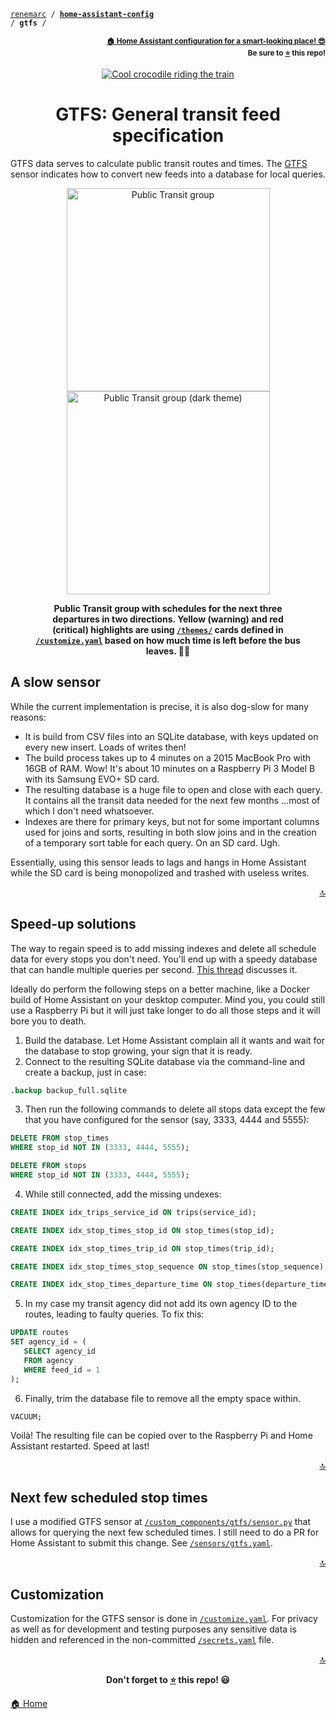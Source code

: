 <!-- Header -->
[link-profile]:https://github.com/renemarc
[link-repo]:https://github.com/renemarc/home-assistant-config

<a name="top"></a>
<code>[renemarc][link-profile] / **[home-assistant-config][link-repo]** / **gtfs** /</code>

<p align="right"><sub><strong><a href="https://github.com/renemarc/home-assistant-config">🏠 Home Assistant configuration for a smart-looking place! 😎</a><br>Be sure to <a href="#" title="star">⭐️</a> this repo!</strong></sub></p>

<!-- Hero -->
<figure>
    <div align="center">
        <a href="#gtfs-general-transit-feed-specification" title="Public Transit"><img src="https://media.giphy.com/media/3ohc0UC7wQoFDqQuOc/giphy.gif" alt="Cool crocodile riding the train"></a>
    </div>
</figure>

<h1 align="center">GTFS: General transit feed specification</h1>

GTFS data serves to calculate public transit routes and times. The [GTFS](https://home-assistant.io/components/sensor.gtfs/) sensor indicates how to convert new feeds into a database for local queries.

<div align="center">
    <figure>
        <div>
            <img src="../www/screenshots/group-transit.png" alt="Public Transit group" title="Normal theme" width="325">
            <img src="../www/screenshots/group-transit-dark.png" alt="Public Transit group (dark theme)" title="Dark theme" width="325">
        </div>
        <figcaption>
          <p><strong>Public Transit group with schedules for the next three departures in two directions. Yellow (warning) and red (critical) highlights are using <a href="../themes"><code>/themes/</code></a> cards defined in <a href="../customize.yaml"><code>/customize.yaml</code></a> based on how much time is left before the bus leaves. 🚌🏃</strong></p>
        </figcaption>
    </figure>
</div>

## A slow sensor

While the current implementation is precise, it is also dog-slow for many reasons:

- It is build from CSV files into an SQLite database, with keys updated on every new insert. Loads of writes then!
- The build process takes up to 4 minutes on a 2015 MacBook Pro with 16GB of RAM. Wow! It's about 10 minutes on a Raspberry Pi 3 Model B with its Samsung EVO+ SD card.
- The resulting database is a huge file to open and close with each query. It contains all the transit data needed for the next few months ...most of which I don't need whatsoever.
- Indexes are there for primary keys, but not for some important columns used for joins and sorts, resulting in both slow joins and in the creation of a temporary sort table for each query. On an SD card. Ugh.

Essentially, using this sensor leads to lags and hangs in Home Assistant while the SD card is being monopolized and trashed with useless writes.

<p align="right"><a href="#top" title="Back to top">🔝</a></p>

## Speed-up solutions

The way to regain speed is to add missing indexes and delete all schedule data for every stops you don't need. You'll end up with a speedy database that can handle multiple queries per second. [This thread](https://community.home-assistant.io/t/faster-gtfs-schedule-lookups/37624) discusses it.

Ideally do perform the following steps on a better machine, like a Docker build of Home Assistant on your desktop computer. Mind you, you could still use a Raspberry Pi but it will just take longer to do all those steps and it will bore you to death.

1. Build the database. Let Home Assistant complain all it wants and wait for the database to stop growing, your sign that it is ready.
2. Connect to the resulting SQLite database via the command-line and create a backup, just in case:

 ```sql
 .backup backup_full.sqlite
 ```

3. Then run the following commands to delete all stops data except the few that you have configured for the sensor (say, 3333, 4444 and 5555):

 ```sql
 DELETE FROM stop_times
 WHERE stop_id NOT IN (3333, 4444, 5555);

 DELETE FROM stops
 WHERE stop_id NOT IN (3333, 4444, 5555);
 ```

4. While still connected, add the missing undexes:

 ```sql
 CREATE INDEX idx_trips_service_id ON trips(service_id);

 CREATE INDEX idx_stop_times_stop_id ON stop_times(stop_id);

 CREATE INDEX idx_stop_times_trip_id ON stop_times(trip_id);

 CREATE INDEX idx_stop_times_stop_sequence ON stop_times(stop_sequence);

 CREATE INDEX idx_stop_times_departure_time ON stop_times(departure_time);
 ```

5. In my case my transit agency did not add its own agency ID to the routes, leading to faulty queries. To fix this:

  ```sql
 UPDATE routes
 SET agency_id = (
     SELECT agency_id
     FROM agency
     WHERE feed_id = 1
 );
  ```

6. Finally, trim the database file to remove all the empty space within.

  ```sql
 VACUUM;
  ```

Voilà! The resulting file can be copied over to the Raspberry Pi and Home Assistant restarted. Speed at last!

<p align="right"><a href="#top" title="Back to top">🔝</a></p>

## Next few scheduled stop times

I use a modified GTFS sensor at [`/custom_components/gtfs/sensor.py`](../custom_components/gtfs/sensor.py) that allows for querying the next few scheduled times. I still need to do a PR for Home Assistant to submit this change. See [`/sensors/gtfs.yaml`](../sensors/gtfs.yaml).

<p align="right"><a href="#top" title="Back to top">🔝</a></p>

## Customization

Customization for the GTFS sensor is done in [`/customize.yaml`](../customize.yaml). For privacy as well as for development and testing purposes any sensitive data is hidden and referenced in the non-committed [`/secrets.yaml`](../secrets-dummy.yaml) file.

<!-- Footer -->
<p align="right"><a href="#top" title="Back to top">🔝</a></p>

<p align="center"><strong>Don't forget to <a href="#" title="star">⭐️</a> this repo! 😃</strong></p>

[🏠 Home][link-repo]
